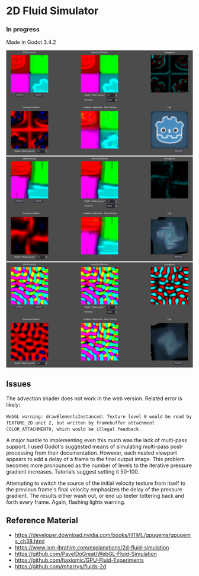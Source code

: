 # 2D Fluid Simulator
### In progress  
Made in Godot 3.4.2

![Screenshot 01](./Assets/Screenshot_01.png)
![Screenshot 02](./Assets/Screenshot_02.png)
![Screenshot 03](./Assets/Screenshot_03.png)

## Issues

The advection shader does not work in the web version. Related error is likely:

`WebGL warning: drawElementsInstanced: Texture level 0 would be read by TEXTURE_2D unit 2, but written by framebuffer attachment COLOR_ATTACHMENT0, which would be illegal feedback.`

A major hurdle to implementing even this much was the lack of multi-pass support. I used Godot's suggested means of simulating multi-pass post-processing from their documentation. However, each nested viewport appears to add a delay of a frame to the final output image. This problem becomes more pronounced as the number of levels to the iterative pressure gradient increases. Tutorials suggest setting it 50-100.

Attempting to switch the source of the initial velocity texture from itself to the previous frame's final velocity emphasizes the delay of the pressure gradient. The results either wash out, or end up teeter tottering back and forth every frame. Again, flashing lights warning.

## Reference Material
* https://developer.download.nvidia.com/books/HTML/gpugems/gpugems_ch38.html
* https://www.ixm-ibrahim.com/explanations/2d-fluid-simulation
* https://github.com/PavelDoGreat/WebGL-Fluid-Simulation
* https://github.com/haxiomic/GPU-Fluid-Experiments
* https://github.com/mharrys/fluids-2d
